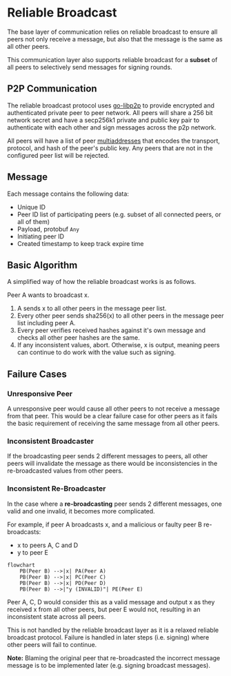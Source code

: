 # Reliable Broadcast

The base layer of communication relies on reliable broadcast to ensure all peers
not only receive a message, but also that the message is the same as all other
peers.

This communication layer also supports reliable broadcast for a **subset** of
all peers to selectively send messages for signing rounds.

## P2P Communication

The reliable broadcast protocol uses [go-libp2p] to provide encrypted and
authenticated private peer to peer network. All peers will share a 256 bit
network secret and have a secp256k1 private and public key pair to authenticate
with each other and sign messages across the p2p network.

All peers will have a list of peer [multiaddresses][multiaddr] that encodes the
transport, protocol, and hash of the peer's public key. Any peers that are not
in the configured peer list will be rejected.

## Message

Each message contains the following data:

* Unique ID
* Peer ID list of participating peers (e.g. subset of all connected peers, or all of them)
* Payload, protobuf `Any`
* Initiating peer ID
* Created timestamp to keep track expire time

## Basic Algorithm

A simplified way of how the reliable broadcast works is as follows.

Peer A wants to broadcast x.

1. A sends x to all other peers in the message peer list.
2. Every other peer sends sha256(x) to all other peers in the message peer list
   including peer A.
3. Every peer verifies received hashes against it's own message and checks all
   other peer hashes are the same.
4. If any inconsistent values, abort. Otherwise, x is output, meaning peers can
   continue to do work with the value such as signing.

## Failure Cases

### Unresponsive Peer

A unresponsive peer would cause all other peers to not receive a message from
that peer. This would be a clear failure case for other peers as it fails the
basic requirement of receiving the same message from all other peers.

### Inconsistent Broadcaster

If the broadcasting peer sends 2 different messages to peers, all other peers
will invalidate the message as there would be inconsistencies in the
re-broadcasted values from other peers.

### Inconsistent Re-Broadcaster

In the case where a **re-broadcasting** peer sends 2 different messages, one
valid and one invalid, it becomes more complicated.

For example, if peer A broadcasts x, and a malicious or faulty peer B re-broadcasts:
* x to peers A, C and D
* y to peer E

```mermaid
flowchart
    PB(Peer B) -->|x| PA(Peer A)
    PB(Peer B) -->|x| PC(Peer C)
    PB(Peer B) -->|x| PD(Peer D)
    PB(Peer B) -->|"y (INVALID)"| PE(Peer E)
```

Peer A, C, D would consider this as a valid message and output x as they
received x from all other peers, but peer E would not, resulting in an
inconsistent state across all peers.

This is not handled by the reliable broadcast layer as it is a relaxed reliable
broadcast protocol. Failure is handled in later steps (i.e. signing) where other
peers will fail to continue.

**Note:** Blaming the original peer that re-broadcasted the incorrect message 
message is to be implemented later (e.g. signing broadcast messages).

[go-libp2p]: https://github.com/libp2p/go-libp2p
[multiaddr]: https://docs.libp2p.io/concepts/addressing/
